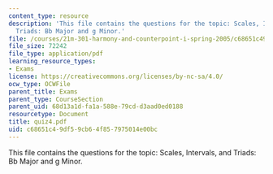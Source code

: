 ```yaml
---
content_type: resource
description: 'This file contains the questions for the topic: Scales, Intervals, and
  Triads: Bb Major and g Minor.'
file: /courses/21m-301-harmony-and-counterpoint-i-spring-2005/c68651c49df59cb64f857975014e00bc_quiz4.pdf
file_size: 72242
file_type: application/pdf
learning_resource_types:
- Exams
license: https://creativecommons.org/licenses/by-nc-sa/4.0/
ocw_type: OCWFile
parent_title: Exams
parent_type: CourseSection
parent_uid: 68d13a1d-fa1a-588e-79cd-d3aad0ed0188
resourcetype: Document
title: quiz4.pdf
uid: c68651c4-9df5-9cb6-4f85-7975014e00bc
---
```

This file contains the questions for the topic: Scales, Intervals, and Triads: Bb Major and g Minor.